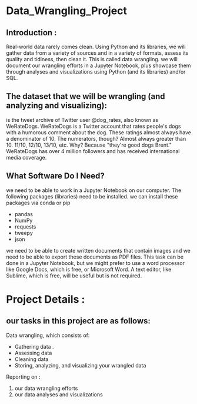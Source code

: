 # Data_Wrangling_Project
## Introduction :

Real-world data rarely comes clean. Using Python and its libraries, we will gather data from a variety of sources and in a variety of formats, assess its quality and tidiness, then clean it. This is called data wrangling. we will document our wrangling efforts in a Jupyter Notebook, plus showcase them through analyses and visualizations using Python (and its libraries) and/or SQL.



## The dataset that we will be wrangling (and analyzing and visualizing): 
is the tweet archive of Twitter user @dog_rates, also known as WeRateDogs. WeRateDogs is a Twitter account that rates people's dogs with a humorous comment about the dog. These ratings almost always have a denominator of 10. The numerators, though? Almost always greater than 10. 11/10, 12/10, 13/10, etc. Why? Because "they're good dogs Brent." WeRateDogs has over 4 million followers and has received international media coverage.


## What Software Do I Need?

we need to be able to work in a Jupyter Notebook on our computer. 
    The following packages (libraries) need to be installed. we can install these packages via conda or pip
 - pandas
 - NumPy
 - requests
 - tweepy
 - json

we need to be able to create written documents that contain images and we need to be able to export these documents as PDF files. This task can be done in a Jupyter Notebook, but we might prefer to use a word processor like Google Docs, which is free, or Microsoft Word.
    A text editor, like Sublime, which is free, will be useful but is not required.
    

# Project Details : 

## our tasks in this project are as follows:

 Data wrangling, which consists of:
- Gathering data .
- Assessing data
- Cleaning data
- Storing, analyzing, and visualizing your wrangled data

Reporting on :
1) our data wrangling efforts 
2) our data analyses and visualizations

